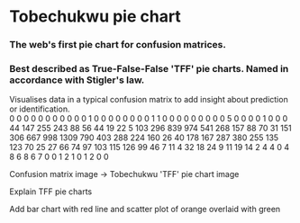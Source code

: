 # Tobechukwu pie chart
### The web's first pie chart for confusion matrices.
### Best described as True-False-False 'TFF' pie charts.  Named in accordance with Stigler's law.

Visualises data in a typical confusion matrix to add insight about prediction or identification.  
0	  0	  0	  0	  0	    0	  0	  0	  0	  0
0	  1	  0	  0	  0	    0	  0	  0	  0	  0
1	  1	  0	  0	  0	    0	  0	  0	  0	  0
0	  5	  0	  0	  0	    0	  1	  0	  0	  0
44	147	255	243	88	  56	44	19	22	5
103	296	839	974	541	  268	157	88	70	31
151	306	667	998	1309	790	403	288	224	160
26	40	178	167	287	  380	255	135	123	70
25	27	66	74	97	  103	115	126	99	46
7	  11	4	  32	18	  24	9	  11	19	14
2	  4	  4	  0	  4	    8	  6	  8	  6	  7
0	  0	  1	  2	  1	    0	  1	  2	  0	  0






Confusion matrix image -> Tobechukwu 'TFF' pie chart image

Explain TFF pie charts

Add bar chart with red line and scatter plot of orange overlaid with green
